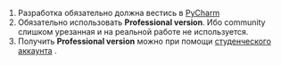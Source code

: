 1. Разработка обязательно должна вестись в [PyCharm](https://www.jetbrains.com/ru-ru/pycharm/)
2. Обязательно использовать **Professional version**. Ибо community слишком урезанная и на реальной работе не используется. 
3. Получить **Professional version** можно при помощи [студенческого аккаунта](https://www.jetbrains.com/ru-ru/community/education/#students) .